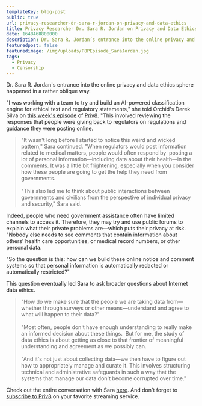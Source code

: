 ```yaml
---
templateKey: blog-post
public: true
url: privacy-researcher-dr-sara-r-jordan-on-privacy-and-data-ethics
title: Privacy Researcher Dr. Sara R. Jordan on Privacy and Data Ethics
date: 1648468800000
description: Dr. Sara R. Jordan’s entrance into the online privacy and data ethics sphere happened in a rather oblique way.
featuredpost: false
featuredimage: /img/uploads/P8PEpisode_SaraJordan.jpg
tags:
  - Privacy
  - Censorship
---
```

Dr. Sara R. Jordan's entrance into the online privacy and data ethics sphere happened in a rather oblique way.

"I was working with a team to try and build an AI-powered classification engine for ethical text and regulatory statements," she told Orchid's Derek Silva on [this week's episode](https://www.orchid.com/podcast/episode-88-Sara-Jordan/) of [Priv8](https://www.orchid.com/podcast/). "This involved reviewing the responses that people were giving back to regulators on regulations and guidance they were posting online.

>"It wasn't long before I started to notice this weird and wicked pattern," Sara continued. "When regulators would post information related to medical matters, people would often respond by  posting a lot of personal information—including data about their health—in the comments. It was a little bit frightening, especially when you consider how these people are going to get the help they need from governments.
<br /><br />
"This also led me to think about public interactions between governments and civilians from the perspective of individual privacy and security," Sara said.

Indeed, people who need government assistance often have limited channels to access it. Therefore, they may try and use public forums to explain what their private problems are—which puts their privacy at risk. "Nobody else needs to see comments that contain information about others' health care opportunities, or medical record numbers, or other personal data.

"So the question is this: how can we build these online notice and comment systems so that personal information is automatically redacted or automatically restricted?"

This question eventually led Sara to ask broader questions about Internet data ethics.

>"How do we make sure that the people we are taking data from—whether through surveys or other means—understand and agree to what will happen to their data?"
<br /><br />
"Most often, people don't have enough understanding to really make an informed decision about these things.  But for me, the study of data ethics is about getting as close to that frontier of meaningful understanding and agreement as we possibly can.
<br /><br />
"And it's not just about collecting data—we then have to figure out how to appropriately manage and curate it. This involves structuring technical and administrative safeguards in such a way that the systems that manage our data don't become corrupted over time."

Check out the entire conversation with Sara [here](https://www.orchid.com/podcast/episode-88-Sara-Jordan/). And don't forget to [subscribe to Priv8](https://www.orchid.com/podcast/) on your favorite streaming service.